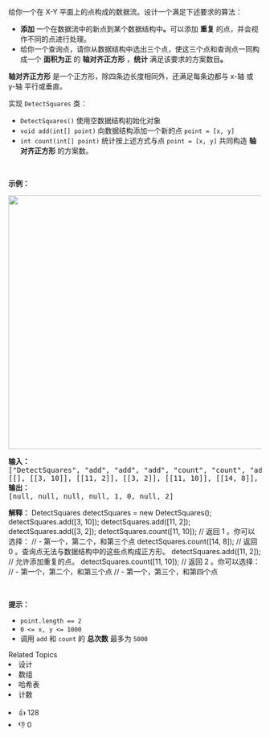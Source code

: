<p>给你一个在 X-Y 平面上的点构成的数据流。设计一个满足下述要求的算法：</p>

<ul> 
 <li><strong>添加</strong> 一个在数据流中的新点到某个数据结构中<strong>。</strong>可以添加 <strong>重复</strong> 的点，并会视作不同的点进行处理。</li> 
 <li>给你一个查询点，请你从数据结构中选出三个点，使这三个点和查询点一同构成一个 <strong>面积为正</strong> 的 <strong>轴对齐正方形</strong> ，<strong>统计</strong> 满足该要求的方案数目<strong>。</strong></li> 
</ul>

<p><strong>轴对齐正方形</strong> 是一个正方形，除四条边长度相同外，还满足每条边都与 x-轴 或 y-轴 平行或垂直。</p>

<p>实现 <code>DetectSquares</code> 类：</p>

<ul> 
 <li><code>DetectSquares()</code> 使用空数据结构初始化对象</li> 
 <li><code>void add(int[] point)</code> 向数据结构添加一个新的点 <code>point = [x, y]</code></li> 
 <li><code>int count(int[] point)</code> 统计按上述方式与点 <code>point = [x, y]</code> 共同构造 <strong>轴对齐正方形</strong> 的方案数。</li> 
</ul>

<p>&nbsp;</p>

<p><strong>示例：</strong></p> 
<img alt="" src="https://assets.leetcode.com/uploads/2021/09/01/image.png" style="width: 869px; height: 504px;" /> 
<pre>
<strong>输入：</strong>
["DetectSquares", "add", "add", "add", "count", "count", "add", "count"]
[[], [[3, 10]], [[11, 2]], [[3, 2]], [[11, 10]], [[14, 8]], [[11, 2]], [[11, 10]]]
<strong>输出：</strong>
[null, null, null, null, 1, 0, null, 2]
</pre>

<strong>解释：</strong>
DetectSquares detectSquares = new DetectSquares();
detectSquares.add([3, 10]);
detectSquares.add([11, 2]);
detectSquares.add([3, 2]);
detectSquares.count([11, 10]); // 返回 1 。你可以选择：
//   - 第一个，第二个，和第三个点
detectSquares.count([14, 8]);  // 返回 0 。查询点无法与数据结构中的这些点构成正方形。
detectSquares.add([11, 2]);    // 允许添加重复的点。
detectSquares.count([11, 10]); // 返回 2 。你可以选择：
//   - 第一个，第二个，和第三个点
//   - 第一个，第三个，和第四个点
</pre>

<p>&nbsp;</p>

<p><strong>提示：</strong></p>

<ul> 
 <li><code>point.length == 2</code></li> 
 <li><code>0 &lt;= x, y &lt;= 1000</code></li> 
 <li>调用&nbsp;<code>add</code> 和 <code>count</code> 的 <strong>总次数</strong> 最多为 <code>5000</code></li> 
</ul>

<div><div>Related Topics</div><div><li>设计</li><li>数组</li><li>哈希表</li><li>计数</li></div></div><br><div><li>👍 128</li><li>👎 0</li></div>